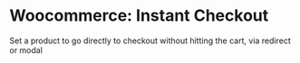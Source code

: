 Woocommerce: Instant Checkout
===========================

Set a product to go directly to checkout without hitting the cart, via redirect or modal
